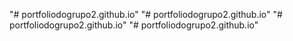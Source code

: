 "# portfoliodogrupo2.github.io" 
"# portfoliodogrupo2.github.io" 
"# portfoliodogrupo2.github.io" 
"# portfoliodogrupo2.github.io" 

